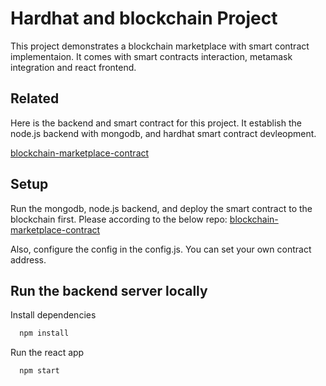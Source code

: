 # Hardhat and blockchain Project

This project demonstrates a blockchain marketplace with smart contract implementaion. It comes with smart contracts interaction, metamask integration and react frontend.


## Related

Here is the backend and smart contract for this project. It establish the node.js backend with mongodb, and hardhat smart contract devleopment.

[blockchain-marketplace-contract](https://github.com/PeterTikCheung/blockchain-marketplace-contracts)


## Setup

Run the mongodb, node.js backend, and deploy the smart contract to the blockchain first. 
Please according to the below repo:
[blockchain-marketplace-contract](https://github.com/PeterTikCheung/blockchain-marketplace-contracts)

Also, configure the config in the config.js. You can set your own contract address.


## Run the backend server locally
Install dependencies

```bash
  npm install
```

Run the react app

```bash
  npm start
```
